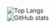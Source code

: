 ![Top Langs](https://github-readme-stats.vercel.app/api?username=KRAKENN8&theme=aura_dark&hide_border=true&include_all_commits=true&count_private=false)<br/>
![GitHub stats](https://github-readme-stats.vercel.app/api?username=KRAKENN8&theme=aura_dark&show_icons=true)
